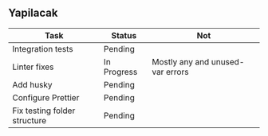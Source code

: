## Yapilacak

| Task                         | Status      | Not                              |
|------------------------------|-------------|----------------------------------|
| Integration tests            | Pending     |                                  |
| Linter fixes                 | In Progress | Mostly any and unused-var errors | 
| Add husky                    | Pending     |
| Configure Prettier           | Pending     |
| Fix testing folder structure | Pending     |